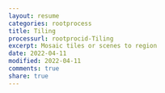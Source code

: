 ```yaml
---
layout: resume
categories: rootprocess
title: Tiling
processurl: rootprocid-Tiling
excerpt: Mosaic tiles or scenes to region
date: 2022-04-11
modified: 2022-04-11
comments: true
share: true
---
```


